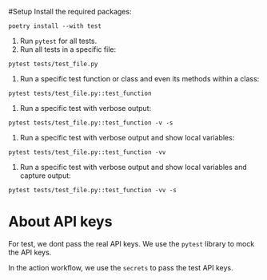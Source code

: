 
#Setup
Install the required packages:
```
poetry install --with test
```

1. Run `pytest` for all tests.
2. Run all tests in a specific file:
```
pytest tests/test_file.py
```
1. Run a specific test function or class and even its methods within a class:
```
pytest tests/test_file.py::test_function
```
1. Run a specific test with verbose output:
```
pytest tests/test_file.py::test_function -v -s
```
1. Run a specific test with verbose output and show local variables:
```
pytest tests/test_file.py::test_function -vv
```
1. Run a specific test with verbose output and show local variables and capture output:
```
pytest tests/test_file.py::test_function -vv -s
```

# About API keys
For test, we dont pass the real API keys. We use the `pytest` library to mock the API keys.

In the action workflow, we use the `secrets` to pass the test API keys.
